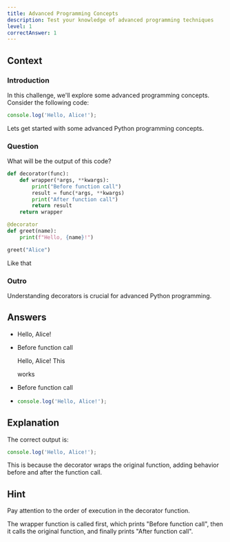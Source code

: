 ```yaml
---
title: Advanced Programming Concepts
description: Test your knowledge of advanced programming techniques
level: 1
correctAnswer: 1
---
```


## Context

### Introduction

In this challenge, we'll explore some advanced programming concepts. Consider the following code:

```typescript
console.log('Hello, Alice!');
```

Lets get started with some advanced Python programming concepts.

### Question

What will be the output of this code?

```python
def decorator(func):
    def wrapper(*args, **kwargs):
        print("Before function call")
        result = func(*args, **kwargs)
        print("After function call")
        return result
    return wrapper

@decorator
def greet(name):
    print(f"Hello, {name}!")

greet("Alice")
```

Like that

### Outro

Understanding decorators is crucial for advanced Python programming.

## Answers

- Hello, Alice!
- Before function call

  Hello, Alice!
  This

  works
- Before function call
- ```typescript
  console.log('Hello, Alice!');
  ```

## Explanation

The correct output is:

```typescript
console.log('Hello, Alice!');
```

This is because the decorator wraps the original function, adding behavior before and after the function call.

## Hint

Pay attention to the order of execution in the decorator function.

The wrapper function is called first, which prints "Before function call", then it calls the original function, and finally prints "After function call".
